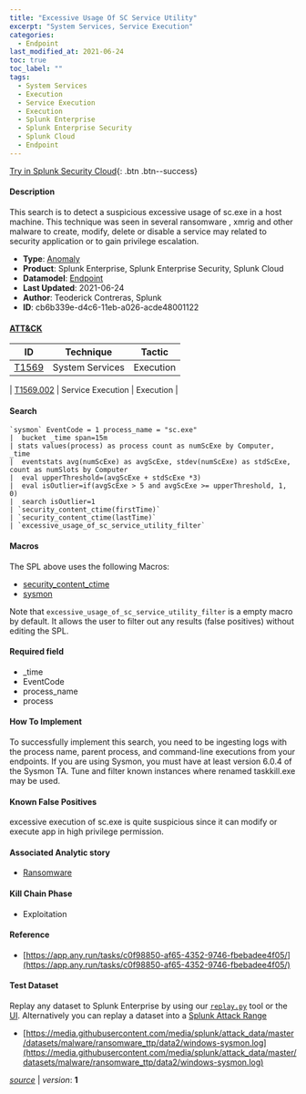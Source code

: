 ```yaml
---
title: "Excessive Usage Of SC Service Utility"
excerpt: "System Services, Service Execution"
categories:
  - Endpoint
last_modified_at: 2021-06-24
toc: true
toc_label: ""
tags:
  - System Services
  - Execution
  - Service Execution
  - Execution
  - Splunk Enterprise
  - Splunk Enterprise Security
  - Splunk Cloud
  - Endpoint
---
```




[Try in Splunk Security Cloud](https://www.splunk.com/en_us/cyber-security.html){: .btn .btn--success}

#### Description

This search is to detect a suspicious excessive usage of sc.exe in a host machine. This technique was seen in several ransomware , xmrig and other malware to create, modify, delete or disable a service may related to security application or to gain privilege escalation.

- **Type**: [Anomaly](https://github.com/splunk/security_content/wiki/Detection-Analytic-Types)
- **Product**: Splunk Enterprise, Splunk Enterprise Security, Splunk Cloud
- **Datamodel**: [Endpoint](https://docs.splunk.com/Documentation/CIM/latest/User/Endpoint)
- **Last Updated**: 2021-06-24
- **Author**: Teoderick Contreras, Splunk
- **ID**: cb6b339e-d4c6-11eb-a026-acde48001122


#### [ATT&CK](https://attack.mitre.org/)

| ID             | Technique        |  Tactic             |
| -------------- | ---------------- |-------------------- |
| [T1569](https://attack.mitre.org/techniques/T1569/) | System Services | Execution |

| [T1569.002](https://attack.mitre.org/techniques/T1569/002/) | Service Execution | Execution |

#### Search

```
`sysmon` EventCode = 1 process_name = "sc.exe" 
|  bucket _time span=15m 
| stats values(process) as process count as numScExe by Computer, _time 
|  eventstats avg(numScExe) as avgScExe, stdev(numScExe) as stdScExe, count as numSlots by Computer 
|  eval upperThreshold=(avgScExe + stdScExe *3) 
|  eval isOutlier=if(avgScExe > 5 and avgScExe >= upperThreshold, 1, 0) 
|  search isOutlier=1 
| `security_content_ctime(firstTime)` 
| `security_content_ctime(lastTime)` 
| `excessive_usage_of_sc_service_utility_filter`
```

#### Macros
The SPL above uses the following Macros:
* [security_content_ctime](https://github.com/splunk/security_content/blob/develop/macros/security_content_ctime.yml)
* [sysmon](https://github.com/splunk/security_content/blob/develop/macros/sysmon.yml)

Note that `excessive_usage_of_sc_service_utility_filter` is a empty macro by default. It allows the user to filter out any results (false positives) without editing the SPL.

#### Required field
* _time
* EventCode
* process_name
* process


#### How To Implement
To successfully implement this search, you need to be ingesting logs with the process name, parent process, and command-line executions from your endpoints. If you are using Sysmon, you must have at least version 6.0.4 of the Sysmon TA. Tune and filter known instances where renamed taskkill.exe may be used.

#### Known False Positives
excessive execution of sc.exe is quite suspicious since it can modify or execute app in high privilege permission.

#### Associated Analytic story
* [Ransomware](/stories/ransomware)


#### Kill Chain Phase
* Exploitation






#### Reference

* [https://app.any.run/tasks/c0f98850-af65-4352-9746-fbebadee4f05/](https://app.any.run/tasks/c0f98850-af65-4352-9746-fbebadee4f05/)



#### Test Dataset
Replay any dataset to Splunk Enterprise by using our [`replay.py`](https://github.com/splunk/attack_data#using-replaypy) tool or the [UI](https://github.com/splunk/attack_data#using-ui).
Alternatively you can replay a dataset into a [Splunk Attack Range](https://github.com/splunk/attack_range#replay-dumps-into-attack-range-splunk-server)

* [https://media.githubusercontent.com/media/splunk/attack_data/master/datasets/malware/ransomware_ttp/data2/windows-sysmon.log](https://media.githubusercontent.com/media/splunk/attack_data/master/datasets/malware/ransomware_ttp/data2/windows-sysmon.log)



[*source*](https://github.com/splunk/security_content/tree/develop/detections/endpoint/excessive_usage_of_sc_service_utility.yml) \| *version*: **1**